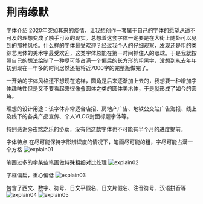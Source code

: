 # 荆南缘默
字体介绍
2020年突如其来的疫情，让我想创作一套属于自己的字体的愿望从遥不可及的理想变成了触手可及的现实。总想着这套字体一定要是在大街上随处可以见到的那种风格。什么样的字体最受欢迎？经过我个人的仔细观察，发现还是粗的类综艺黑体的美术字最受欢迎，这类字体总能在第一时间抓住人的眼球。于是我就按照自己的想法绘制了一种尽可能占满一个偏扁的长方形的粗黑字，没想到从去年年初到现在一年多的时间居然还把将近7000字的完整版做完了。


一开始的字体风格还不想现在这样，圆角是后来逐渐加上去的，我想要一种增加字体趣味性但是又不要看起来很像叠圆体之类的圆体美术体，于是就形成了如今的圆角。


理想的设计用途：该字体非常适合店招、房地产广告、地铁公交站广告海报、线上及线下的各类产品宣传、个人VLOG封面标题字体等。


特别感谢@夜煞之乐的协助，没有他这款字体也不可能有半个月的进度提前。


字体特点
在尽可能保持字形辨识度的情况下，笔画尽可能的粗，字尽可能占满一个方格
![explain01](https://user-images.githubusercontent.com/59170247/153529079-9cfb22f8-ea0d-4b05-bba3-0cf2163891d0.png)

笔画过多的字某些笔画做特殊粗细对比处理
![explain02](https://user-images.githubusercontent.com/59170247/153529085-3f50be75-c71c-4759-ae44-b6c75b142b24.png)

字框偏扁，重心偏低
![explain03](https://user-images.githubusercontent.com/59170247/153529094-f516646f-7eaf-4ff0-89d3-311690b6530d.png)


包含了西文、数字、符号、日文平假名、日文片假名、注音符号、汉语拼音等
![explain04](https://user-images.githubusercontent.com/59170247/153529129-ed03f3d8-1bd9-4a00-8936-382cd33f37e9.png)
![explain05](https://user-images.githubusercontent.com/59170247/153529134-73abc388-80ef-4584-91c8-1168a9360445.png)
